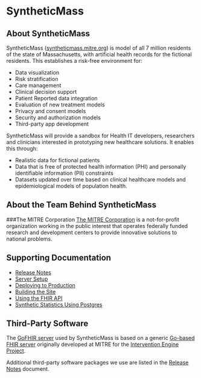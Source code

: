 # SyntheticMass



## About SyntheticMass

SyntheticMass ([syntheticmass.mitre.org](https://syntheticmass.mitre.org/)) is model of all 7 million residents of the state of Massachusetts, with artificial health records for the fictional residents. This establishes a risk-free environment for:

* Data visualization
* Risk stratification
* Care management
* Clinical decision support
* Patient Reported data integration
* Evaluation of new treatment models
* Privacy and consent models
* Security and authorization models
* Third-party app development

SyntheticMass will provide a sandbox for Health IT developers, researchers and clinicians interested in prototyping new healthcare solutions. It enables this through:

* Realistic data for fictional patients
* Data that is free of protected health information (PHI) and personally identifiable information (PII) constraints
* Datasets updated over time based on clinical healthcare models and epidemiological models of population health.

## About the Team Behind SyntheticMass
###The MITRE Corporation
[The MITRE Corporation](http://www.mitre.org/) is a not-for-profit organization working in the public interest that operates federally funded research and development centers to provide innovative solutions to national problems.


## Supporting Documentation

* [Release Notes](./RELEASE.md)
* [Server Setup](./setup/README.md)
* [Deploying to Production](./docs/deploying.md)
* [Building the Site](./site/readme.md)
* [Using the FHIR API](./docs/using-fhir.md)
* [Synthetic Statistics Using Postgres](https://github.com/synthetichealth/pgstats)

## Third-Party Software

The [GoFHIR server](https://github.com/synthetichealth/gofhir) used by SyntheticMass is based on a generic [Go-based FHIR server](https://github.com/intervention-engine/fhir) originally developed at MITRE for the [Intervention Engine Project](https://github.com/intervention-engine/ie).

Additional third-party software packages we use are listed in the [Release Notes](./RELEASE.md) document.